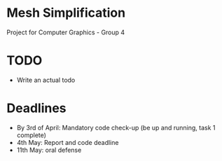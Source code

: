 # Mesh Simplification
Project for Computer Graphics - Group 4


# TODO 
- Write an actual todo 

# Deadlines
- By 3rd of April: Mandatory code check-up (be up and running, task 1 complete)
- 4th May: Report and code deadline
- 11th May: oral defense
